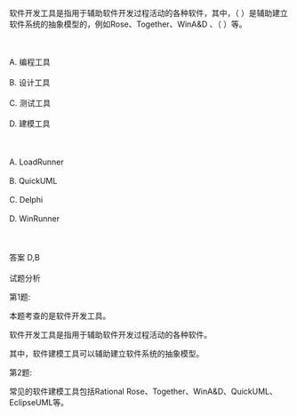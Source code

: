 <div class="detail lh2"><p>软件开发工具是指用于辅助软件开发过程活动的各种软件，其中，（  ）是辅助建立软件系统的抽象模型的，例如Rose、Together、WinA&amp;D 、（  ）等。<br/></p><br/><br/>A. 编程工具<br/><br/>B. 设计工具<br/><br/>C. 测试工具<br/><br/>D. 建模工具<br/><br/><br/><br/>A. LoadRunner<br/><br/>B. QuickUML<br/><br/>C. Delphi<br/><br/>D. WinRunner<br/><br/><br/><br/>答案 D,B<br/><br/>试题分析<br/><p>第1题:</p><p>本题考查的是软件开发工具。</p><p>软件开发工具是指用于辅助软件开发过程活动的各种软件。</p><p>其中，软件建模工具可以辅助建立软件系统的抽象模型。</p><p>第2题:</p><p>常见的软件建模工具包括Rational Rose、Together、WinA&amp;D、QuickUML、EclipseUML等。<br/></p><p></p></div>